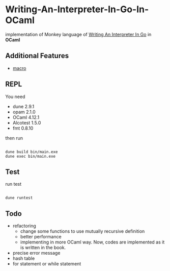 # Writing-An-Interpreter-In-Go-In-OCaml

implementation of Monkey language of [Writing An Interpreter In Go](https://interpreterbook.com/) in **OCaml**

## Additional Features

- [macro](https://interpreterbook.com/lost/)

## REPL

You need 

- dune 2.9.1
- opam 2.1.0
- OCaml 4.12.1
- Alcotest 1.5.0 
- fmt 0.8.10

then run

```

dune build bin/main.exe
dune exec bin/main.exe

```

## Test

run test

```

dune runtest

```

## Todo

- refactoring
  - change some functions to use mutually recursive definition
  - better performance
  - implementing in more OCaml way. Now, codes are implemented as it is written in the book.
- precise error message
- hash table
- for statement or while statement
